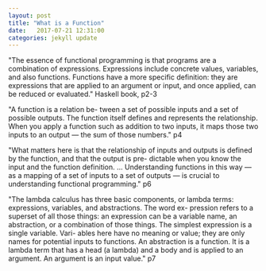 ```yaml
---
layout: post
title: "What is a Function"
date:   2017-07-21 12:31:00
categories: jekyll update
---
```


"The essence of functional programming is that programs are a combination of expressions. Expressions include concrete values, variables, and also functions. Functions have a more specific definition: they are expressions that are applied to an argument or input, and once applied, can be reduced or evaluated." Haskell book, p2-3

"A function is a relation be- tween a set of possible inputs and a set of possible outputs. The function itself defines and represents the relationship. When you apply a function such as addition to two inputs, it maps those two inputs to an output — the sum of those numbers." p4

"What matters here is that the relationship of inputs and outputs is defined by the function, and that the output is pre- dictable when you know the input and the function definition. ... Understanding functions in this way — as a mapping of a set of inputs to a set of outputs — is crucial to understanding functional programming." p6

"The lambda calculus has three basic components, or lambda terms: expressions, variables, and abstractions. The word ex- pression refers to a superset of all those things: an expression can be a variable name, an abstraction, or a combination of those things. The simplest expression is a single variable. Vari- ables here have no meaning or value; they are only names for potential inputs to functions.
An abstraction is a function. It is a lambda term that has a head (a lambda) and a body and is applied to an argument. An argument is an input value." p7